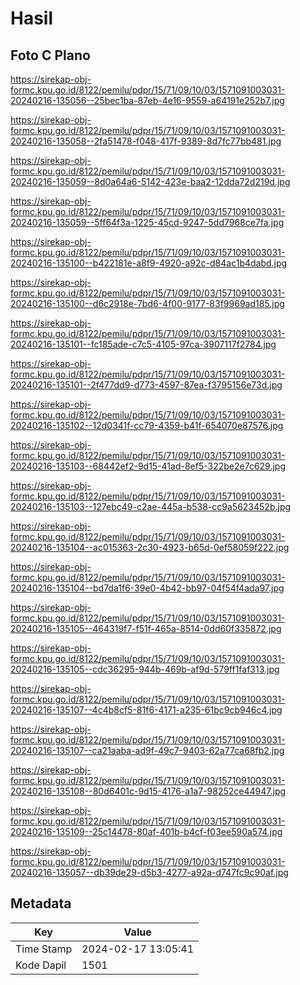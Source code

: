# Hasil

## Foto C Plano

https://sirekap-obj-formc.kpu.go.id/8122/pemilu/pdpr/15/71/09/10/03/1571091003031-20240216-135056--25bec1ba-87eb-4e16-9559-a64191e252b7.jpg

https://sirekap-obj-formc.kpu.go.id/8122/pemilu/pdpr/15/71/09/10/03/1571091003031-20240216-135058--2fa51478-f048-417f-9389-8d7fc77bb481.jpg

https://sirekap-obj-formc.kpu.go.id/8122/pemilu/pdpr/15/71/09/10/03/1571091003031-20240216-135059--8d0a64a6-5142-423e-baa2-12dda72d219d.jpg

https://sirekap-obj-formc.kpu.go.id/8122/pemilu/pdpr/15/71/09/10/03/1571091003031-20240216-135059--5ff64f3a-1225-45cd-9247-5dd7968ce7fa.jpg

https://sirekap-obj-formc.kpu.go.id/8122/pemilu/pdpr/15/71/09/10/03/1571091003031-20240216-135100--b422181e-a8f9-4920-a92c-d84ac1b4dabd.jpg

https://sirekap-obj-formc.kpu.go.id/8122/pemilu/pdpr/15/71/09/10/03/1571091003031-20240216-135100--d6c2918e-7bd6-4f00-9177-83f9969ad185.jpg

https://sirekap-obj-formc.kpu.go.id/8122/pemilu/pdpr/15/71/09/10/03/1571091003031-20240216-135101--fc185ade-c7c5-4105-97ca-3907117f2784.jpg

https://sirekap-obj-formc.kpu.go.id/8122/pemilu/pdpr/15/71/09/10/03/1571091003031-20240216-135101--2f477dd9-d773-4597-87ea-f3795156e73d.jpg

https://sirekap-obj-formc.kpu.go.id/8122/pemilu/pdpr/15/71/09/10/03/1571091003031-20240216-135102--12d0341f-cc79-4359-b41f-654070e87576.jpg

https://sirekap-obj-formc.kpu.go.id/8122/pemilu/pdpr/15/71/09/10/03/1571091003031-20240216-135103--68442ef2-9d15-41ad-8ef5-322be2e7c629.jpg

https://sirekap-obj-formc.kpu.go.id/8122/pemilu/pdpr/15/71/09/10/03/1571091003031-20240216-135103--127ebc49-c2ae-445a-b538-cc9a5623452b.jpg

https://sirekap-obj-formc.kpu.go.id/8122/pemilu/pdpr/15/71/09/10/03/1571091003031-20240216-135104--ac015363-2c30-4923-b65d-0ef58059f222.jpg

https://sirekap-obj-formc.kpu.go.id/8122/pemilu/pdpr/15/71/09/10/03/1571091003031-20240216-135104--bd7da1f6-39e0-4b42-bb97-04f54f4ada97.jpg

https://sirekap-obj-formc.kpu.go.id/8122/pemilu/pdpr/15/71/09/10/03/1571091003031-20240216-135105--464319f7-f51f-465a-8514-0dd60f335872.jpg

https://sirekap-obj-formc.kpu.go.id/8122/pemilu/pdpr/15/71/09/10/03/1571091003031-20240216-135105--cdc36295-944b-469b-af9d-579ff1faf313.jpg

https://sirekap-obj-formc.kpu.go.id/8122/pemilu/pdpr/15/71/09/10/03/1571091003031-20240216-135107--4c4b8cf5-81f6-4171-a235-61bc9cb946c4.jpg

https://sirekap-obj-formc.kpu.go.id/8122/pemilu/pdpr/15/71/09/10/03/1571091003031-20240216-135107--ca21aaba-ad9f-49c7-9403-62a77ca68fb2.jpg

https://sirekap-obj-formc.kpu.go.id/8122/pemilu/pdpr/15/71/09/10/03/1571091003031-20240216-135108--80d6401c-9d15-4176-a1a7-98252ce44947.jpg

https://sirekap-obj-formc.kpu.go.id/8122/pemilu/pdpr/15/71/09/10/03/1571091003031-20240216-135109--25c14478-80af-401b-b4cf-f03ee590a574.jpg

https://sirekap-obj-formc.kpu.go.id/8122/pemilu/pdpr/15/71/09/10/03/1571091003031-20240216-135057--db39de29-d5b3-4277-a92a-d747fc9c90af.jpg


## Metadata

| Key        | Value               |
| ---------- | ------------------- |
| Time Stamp | 2024-02-17 13:05:41 |
| Kode Dapil | 1501                |



